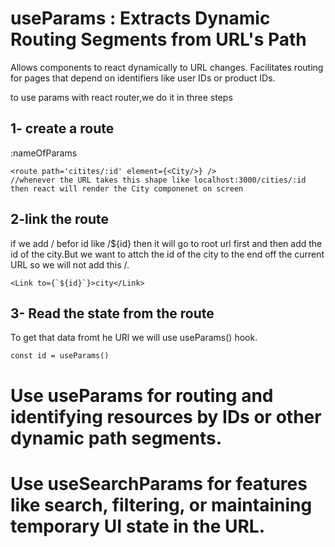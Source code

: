 # useParams : Extracts Dynamic Routing Segments from URL's Path

Allows components to react dynamically to URL changes.
Facilitates routing for pages that depend on identifiers like user IDs or product IDs.

to use params with react router,we do it in three steps

## 1- create a route

:nameOfParams

```code
<route path='citites/:id' element={<City/>} />
//whenever the URL takes this shape like localhost:3000/cities/:id then react will render the City componenet on screen
```

## 2-link the route

if we add / befor id like /${id} then it will go to root url first and then add the id of the city.But we want to attch the id of the city to the end off the current URL so we will not add this /.

```code
<Link to={`${id}`}>city</Link>
```

## 3- Read the state from the route

To get that data fromt he URl we will use useParams() hook.

```code
const id = useParams()
```

# Use useParams for routing and identifying resources by IDs or other dynamic path segments.

# Use useSearchParams for features like search, filtering, or maintaining temporary UI state in the URL.
